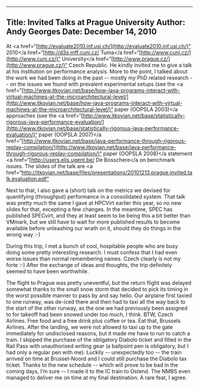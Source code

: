 -----
Title:  Invited Talks at Prague University
Author: Andy Georges
Date: December 14, 2010
-----







At <a
href=“[http://evaluate2010.inf.usi.ch/](http://evaluate2010.inf.usi.ch/)“
2010</a
href=“[http://d3s.mff.cuni.cz/
Tuma</a
href=“[http://www.cuni.cz/](http://www.cuni.cz/)“
University</a
href=“[http://www.prague.cz/](http://www.prague.cz/)“
Czech Republic. He kindly invited me to give a talk at his institution
on performance analysis. More to the point, I talked about the work we
had been doing in the past -- mostly my PhD related research -- on the
issues we found with prevalent experimental setups (see the <a
href=“[http://www.itkovian.net/base/how-java-programs-interact-with-virtual-machines-at-the-microarchitectural-level/](http://www.itkovian.net/base/how-java-programs-interact-with-virtual-machines-at-the-microarchitectural-level/)“
paper (OOPSLA 2003)</a
approaches (see the <a
href=“[http://www.itkovian.net/base/statistically-rigorous-java-performance-evaluation/](http://www.itkovian.net/base/statistically-rigorous-java-performance-evaluation/)“
paper (OOPSLA 2007)</a
href=“[http://www.itkovian.net/base/java-performance-through-rigorous-replay-compilation/](http://www.itkovian.net/base/java-performance-through-rigorous-replay-compilation/)“
paper (OOPSLA 2008)</a
statement <a
href=“[http://users.elis.ugent.be/
De Bosschere</a
on benchmark issues. The slides of the talk are <a
href=“http://itkovian.net/base/files/presentations/20101213.prague.invited.talk.evaluation.pdf”


Next to that, I also gave a (short) talk on the metrics we devised for
quantifying (throughput) performance in a consolidated system. That talk
was pretty much the same I gave at HPCVirt earlier this year, so no new
slides for that, excepting a few changes. In the meantime, SPEC has
published SPECvirt, and they at least seem to be being this a bit better
than VMmark, but we still have to wait for more published results to
become available before unleashing our wrath on it, should they do
things in the wrong way :-)


During this trip, I met a bunch of cool, hospitable people who are busy
doing some pretty interesting research. I must confess that I had even
worse issues than normal remembering names. Czech clearly is not my
forte :-) After the exchange of ideas and thoughts, the trip definitely
seemed to have been worthwhile.


The flight to Prague was pretty uneventful, but the return flight was
delayed somewhat thanks to the small snow storm that decided to pick its
timing in the worst possible manner to pass by and say hello. Our
airplane first taxied to one runway, was de-iced there and then had to
taxi all the way back to the start of the other runway, as the one we
had previously been assigned to for takeoff had been snowed under too
much, I think. BTW, Czech Airlines. Free food and a free drink plus
coffee or tea. Eat that, Brussels Airlines. After the landing, we were
not allowed to taxi up to the gate immediately for undisclosed reasons,
but it made me have to run to catch a train. I skipped the purchase of
the obligatory Diabolo ticket and filled in the Rail Pass with
unauthorised writing gear (a ballpoint pen is obligatory, but I had only
a regular pen with me). Luckily -- unexpectedly too -- the train arrived
on time at Brussel-Noord and I could still purchase the Diabolo tax
ticket. Thanks to the new schedule -- which will prove to be bad in the
coming days, I’m sure -- I made it to the IC train to Ostend. The NMBS
even managed to deliver me on time at my final destination. A rare feat,
I agree.
